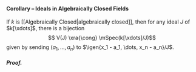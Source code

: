 #### Corollary – Ideals in Algebraically Closed Fields
If $k$ is [[Algebraically Closed|algebraically closed]], then for any ideal $J$ of $k[\xdots]$, there is a bijection $$
V(J)  \xra{\cong} \mSpec(k[\xdots]/J)$$given by sending $(a_1, \dots,a_n)$ to $\igen{x_1 - a_1, \dots, x_n - a_n}/J$.

##### *Proof.*
